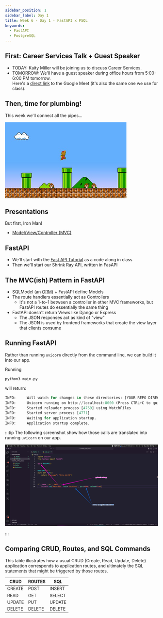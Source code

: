 ```yaml
---
sidebar_position: 1
sidebar_label: Day 1
title: Week 6 - Day 1 - FastAPI x PSQL
keywords:
  - FastAPI
  - PostgreSQL
---
```


<!-- markdownlint-disable no-inline-html no-trailing-punctuation -->

## First: Career Services Talk + Guest Speaker

- TODAY: Kaity Miller will be joining us to discuss Career Services.
- TOMORROW: We'll have a guest speaker during office hours from 5:00-6:00 PM tomorrow.
  <br/>Here's a [direct link](https://meet.google.com/zhr-rsgq-toz) to the Google Meet (it's also the same one we use for class).

## Then, time for plumbing!

This week we'll connect all the pipes...

![Mario Brothers](./img/mario.jpg)

## Presentations

But first, Iron Man!

- [Model/View/Controller (MVC)](https://docs.google.com/presentation/d/1v0l-9MRVO7CmAs74c2zHv-swL52JdJEgZBrU77iqSLU/edit?usp=sharing)

## FastAPI

- We'll start with the [Fast API Tutorial](https://fastapi.tiangolo.com/tutorial/) as a code along in class
- Then we'll start our Shrink Ray API, written in FasAPI

## The MVC(ish) Pattern in FastAPI

- SQLModel (an [ORM](https://sqlmodel.tiangolo.com/db-to-code/)) + FastAPI define Models
- The route handlers essentially act as Controllers
  - It's not a 1-to-1 between a controller in other MVC frameworks, but FastAPI routes do essentially the same thing
- FastAPI doesn't return Views like Django or Express
  - The JSON responses act as kind of "view"
  - The JSON is used by frontend frameworks that create the view layer that clients consume

## Running FastAPI

Rather than running `uvicorn` directly from the command line, we can build it into our app.

Running

```sh
python3 main.py
```

will return:

```py
INFO:     Will watch for changes in these directories: [YOUR REPO DIRECTORY]
INFO:     Uvicorn running on http://localhost:8000 (Press CTRL+C to quit)
INFO:     Started reloader process [4769] using WatchFiles
INFO:     Started server process [4771]
INFO:     Waiting for application startup.
INFO:     Application startup complete.
```

:::tip
The following screenshot show how those calls are translated into running `uvicorn` on our app.

![In Class Screenshot](./img/main_app_startup.png)

:::

## Comparing CRUD, Routes, and SQL Commands

This table illustrates how a usual CRUD (Create, Read, Update, Delete) application corresponds to application routes, and ultimately the SQL statements that might be triggered by those routes.

| CRUD   | ROUTES | SQL    |
| ------ | ------ | ------ |
| CREATE | POST   | INSERT |
| READ   | GET    | SELECT |
| UPDATE | PUT    | UPDATE |
| DELETE | DELETE | DELETE |
